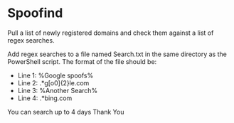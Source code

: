 # Spoofind
Pull a list of newly registered domains and check them against a list of regex searches.

Add regex searches to a file named Search.txt in the same directory as the PowerShell script.
The format of the file should be:

- Line 1: %Google spoofs%
- Line 2: .*g[o0]{2}le\.com
- Line 3: %Another Search%
- Line 4: .*bing\.com

You can search up to 4 days
Thank You
